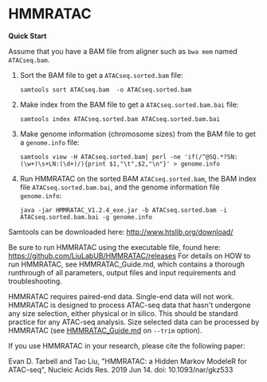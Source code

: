 # HMMRATAC

**Quick Start**

Assume that you have a BAM file from aligner such as ```bwa mem``` named ```ATACseq.bam```.

1. Sort the BAM file to get a ```ATACseq.sorted.bam``` file:

   ```samtools sort ATACseq.bam  -o ATACseq.sorted.bam```

2. Make index from the BAM file to get a ```ATACseq.sorted.bam.bai``` file:

   ```samtools index ATACseq.sorted.bam ATACseq.sorted.bam.bai```

3. Make genome information (chromosome sizes) from the BAM file to get a ```genome.info``` file:

   ```samtools view -H ATACseq.sorted.bam| perl -ne 'if(/^@SQ.*?SN:(\w+)\s+LN:(\d+)/){print $1,"\t",$2,"\n"}' > genome.info ```

4. Run HMMRATAC on the sorted BAM ```ATACseq.sorted.bam```, the BAM index file ```ATACseq.sorted.bam.bai```, and the genome information file ```genome.info```:

   ```java -jar HMMRATAC_V1.2.4_exe.jar -b ATACseq.sorted.bam -i ATACseq.sorted.bam.bai -g genome.info```

Samtools can be downloaded here: http://www.htslib.org/download/

Be sure to run HMMRATAC using the executable file, found here: 
https://github.com/LiuLabUB/HMMRATAC/releases
For details on HOW to run HMMRATAC, see HMMRATAC_Guide.md, which contains a thorough runthrough of all parameters, output files and input
requirements and troubleshooting.

HMMRATAC requires paired-end data. Single-end data will not work. HMMRATAC is designed to process ATAC-seq data that hasn't undergone
any size selection, either physical or in silico. This should be standard practice for any ATAC-seq analysis. Size selected data can be
processed by HMMRATAC (see [HMMRATAC_Guide.md](./HMMRATAC_Guide.md#commandline-options) on ```--trim``` option). 

If you use HMMRATAC in your research, please cite the following paper:

Evan D. Tarbell and Tao Liu, "HMMRATAC: a Hidden Markov ModeleR for ATAC-seq", Nucleic Acids Res. 2019 Jun 14. doi: 10.1093/nar/gkz533
